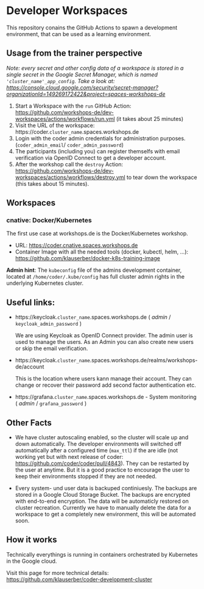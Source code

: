 # Developer Workspaces

This repository conains the GitHub Actions to spawn a development environment, that can be used as a learning environment.

## Usage from the trainer perspective

*Note: every secret and other config data of a workspace is stored in a single secret in the Google Secret Manager, which is named `'cluster_name'_app_config`.
Take a look at: https://console.cloud.google.com/security/secret-manager?organizationId=149269172422&project=spaces-workshops-de*

1. Start a Workspace with the `run` GitHub Action: https://github.com/workshops-de/dev-workspaces/actions/workflows/run.yml (it takes about 25 minutes)
2. Visit the URL of the workspace: https://coder.`cluster_name`.spaces.workshops.de
3. Login with the coder admin credentials for administration purposes. (`coder_admin_email`/ `coder_admin_password`)
4. The participants (including you) can register themselfs with email verification via OpenID Connect to get a developer account.
5. After the workshop call the `destroy` Action: https://github.com/workshops-de/dev-workspaces/actions/workflows/destroy.yml to tear down the workspace (this takes about 15 minutes).

## Workspaces

### cnative: Docker/Kubernetes

The first use case at workshops.de is the Docker/Kubernetes workshop.

- URL: https://coder.cnative.spaces.workshops.de
- Container Image with all the needed tools (docker, kubectl, helm, ...): https://github.com/klauserber/docker-k8s-training-image

**Admin hint**: The `kubeconfig` file of the admins development container, located at `/home/coder/.kube/config` has full cluster admin rights in the underlying Kubernetes cluster.

## Useful links:

- https://keycloak.`cluster_name`.spaces.workshops.de ( *admin* / `keycloak_admin_password` )

  We are using Keycloak as OpenID Connect provider. The admin user is used to manage the users. As an Admin you can also create new users or skip the email verification.

- https://keycloak.`cluster_name`.spaces.workshops.de/realms/workshops-de/account

  This is the location where users kann manage their account. They can change or recover their password add second factor authentication etc.

- https://grafana.`cluster_name`.spaces.workshops.de - System monitoring ( *admin* / `grafana_password` )

## Other Facts

- We have cluster autoscaling enabled, so the cluster will scale up and down automatically. The developer environments will switched off automatically after a configured time (`max_ttl`) if the are idle (not working yet but with next release of coder: https://github.com/coder/coder/pull/4843). They can be restarted by the user at anytime. But it is a good practice to encourage the user to keep their environments stopped if they are not needed.

- Every system- und user data is backuped continiuesly. The backups are stored in a Google Cloud Storage Bucket. The backups are encrypted with end-to-end encryption. The data will be automaticly restored on cluster recreation. Currently we have to manually delete the data for a workspace to get a completely new environment, this will be automated soon.

## How it works

Technically everythings is running in containers orchestrated by Kubernetes in the Google cloud.

Visit this page for more technical details: https://github.com/klauserber/coder-development-cluster